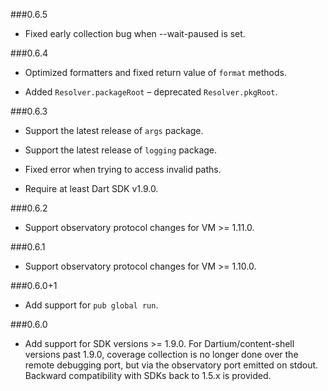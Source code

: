 ###0.6.5

 * Fixed early collection bug when --wait-paused is set.

###0.6.4

 * Optimized formatters and fixed return value of `format` methods.
 
 * Added `Resolver.packageRoot` – deprecated `Resolver.pkgRoot`.

###0.6.3

 * Support the latest release of `args` package.
 
 * Support the latest release of `logging` package.
 
 * Fixed error when trying to access invalid paths.
 
 * Require at least Dart SDK v1.9.0.

###0.6.2
 * Support observatory protocol changes for VM >= 1.11.0.

###0.6.1
 * Support observatory protocol changes for VM >= 1.10.0.

###0.6.0+1
 * Add support for `pub global run`.

###0.6.0
  * Add support for SDK versions >= 1.9.0. For Dartium/content-shell versions
    past 1.9.0, coverage collection is no longer done over the remote debugging
    port, but via the observatory port emitted on stdout. Backward
    compatibility with SDKs back to 1.5.x is provided.

